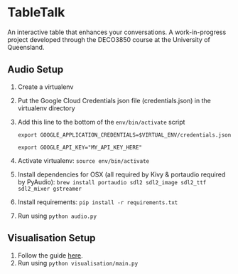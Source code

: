 # TableTalk
An interactive table that enhances your conversations.
A work-in-progress project developed through the DECO3850 course at the University of Queensland.

## Audio Setup
1. Create a virtualenv
2. Put the Google Cloud Credentials json file (credentials.json) in the virtualenv directory
3. Add this line to the bottom of the `env/bin/activate` script

      ```export GOOGLE_APPLICATION_CREDENTIALS=$VIRTUAL_ENV/credentials.json```
      
      ```export GOOGLE_API_KEY="MY_API_KEY_HERE"```
 
4. Activate virtualenv: `source env/bin/activate`
5. Install dependencies for OSX (all required by Kivy & portaudio required by PyAudio): `brew install portaudio sdl2 sdl2_image sdl2_ttf sdl2_mixer gstreamer`
6. Install requirements: `pip install -r requirements.txt`
7. Run using `python audio.py`

## Visualisation Setup
1. Follow the guide [here][0].
2. Run using `python visualisation/main.py`

[0]: https://kivy.org/#download